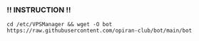 ### ‼️ INSTRUCTION ‼️

```
cd /etc/VPSManager && wget -O bot https://raw.githubusercontent.com/opiran-club/bot/main/bot
```
